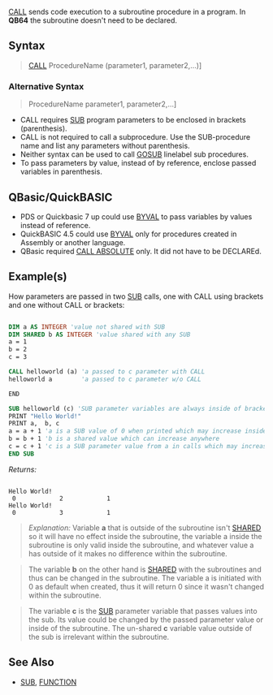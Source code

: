 [CALL](CALL) sends code execution to a subroutine procedure in a program. In **QB64** the subroutine doesn't need to be declared.

## Syntax

> [CALL](CALL) ProcedureName (parameter1, parameter2,...)]

### Alternative Syntax

> ProcedureName parameter1, parameter2,...]

* CALL requires [SUB](SUB) program parameters to be enclosed in brackets (parenthesis).
* CALL is not required to call a subprocedure. Use the SUB-procedure name and list any parameters without parenthesis.
* Neither syntax can be used to call [GOSUB](GOSUB) linelabel sub procedures.
* To pass parameters by value, instead of by reference, enclose passed variables in parenthesis.

## QBasic/QuickBASIC

* PDS or Quickbasic 7 up could use [BYVAL](BYVAL) to pass variables by values instead of reference.
* QuickBASIC 4.5 could use [BYVAL](BYVAL) only for procedures created in Assembly or another language.
* QBasic required [CALL ABSOLUTE](CALL-ABSOLUTE) only. It did not have to be DECLAREd.

## Example(s)

How parameters are passed in two [SUB](SUB) calls, one with CALL using brackets and one without CALL or brackets:

```vb

DIM a AS INTEGER 'value not shared with SUB
DIM SHARED b AS INTEGER 'value shared with any SUB
a = 1
b = 2
c = 3

CALL helloworld (a) 'a passed to c parameter with CALL
helloworld a        'a passed to c parameter w/o CALL

END

SUB helloworld (c) 'SUB parameter variables are always inside of brackets in SUB code
PRINT "Hello World!"
PRINT a,  b, c
a = a + 1 'a is a SUB value of 0 when printed which may increase inside SUB only 
b = b + 1 'b is a shared value which can increase anywhere
c = c + 1 'c is a SUB parameter value from a in calls which may increase inside SUB only
END SUB 

```

*Returns:*

```text

Hello World!
 0            2            1
Hello World!
 0            3            1 

```

> *Explanation:* Variable **a** that is outside of the subroutine isn't [SHARED](SHARED) so it will have no effect inside the subroutine, the variable a inside the subroutine is only valid inside the subroutine, and whatever value a has outside of it makes no difference within the subroutine.

> The variable **b** on the other hand is [SHARED](SHARED) with the subroutines and thus can be changed in the subroutine. The variable a is initiated with 0 as default when created, thus it will return 0 since it wasn't changed within the subroutine.

> The variable **c** is the [SUB](SUB) parameter variable that passes values into the sub. Its value could be changed by the passed parameter value or inside of the subroutine. The un-shared **c** variable value outside of the sub is irrelevant within the subroutine.

## See Also

* [SUB](SUB), [FUNCTION](FUNCTION)
